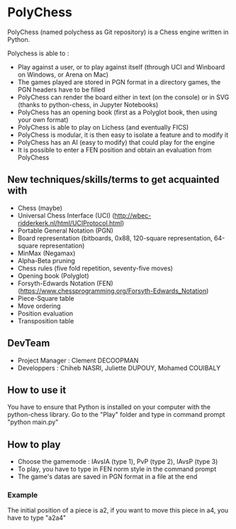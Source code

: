 # PolyChess

PolyChess (named polychess as Git repository) is a Chess engine written in Python. 

Polychess is able to :

* Play against a user, or to play against itself (through UCI and Winboard on Windows, or Arena on Mac)
* The games played are stored in PGN format in a directory games, the PGN headers have to be filled
* PolyChess can render the board either in text (on the console) or in SVG (thanks to python-chess, in Jupyter Notebooks)
* PolyChess has an opening book (first as a Polyglot book, then using your own format)
* PolyChess is able to play on Lichess (and eventually FICS)
* PolyChess is modular, it is then easy to isolate a feature and to modify it
* PolyChess has an AI (easy to modify) that could play for the engine
* It is possible to enter a FEN position and obtain an evaluation from PolyChess


## New techniques/skills/terms to get acquainted with

* Chess (maybe)
* Universal Chess Interface (UCI) (http://wbec-ridderkerk.nl/html/UCIProtocol.html)
* Portable General Notation (PGN)
* Board representation (bitboards, 0x88, 120-square representation, 64-square representation)
* MinMax (Negamax)
* Alpha-Beta pruning
* Chess rules (five fold repetition, seventy-five moves)
* Opening book (Polyglot)
* Forsyth-Edwards Notation (FEN) (https://www.chessprogramming.org/Forsyth-Edwards_Notation)
* Piece-Square table
* Move ordering
* Position evaluation
* Transposition table


## DevTeam

- Project Manager : Clement DECOOPMAN
- Developpers     : Chiheb NASRI, Juliette DUPOUY, Mohamed COUIBALY


## How to use it
You have to ensure that Python is installed on your computer with the python-chess library.
Go to the "Play" folder and type in command prompt "python main.py"


## How to play
- Choose the gamemode : IAvsIA (type 1), PvP (type 2), IAvsP (type 3)
- To play, you have to type in FEN norm style in the command prompt
- The game's datas are saved in PGN format in a file at the end 

### Example
The initial position of a piece is a2, if you want to move this piece in a4, you have to type "a2a4"  
